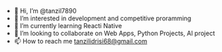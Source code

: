 - 👋 Hi, I’m @tanzil7890
- 👀 I’m interested in development and competitive proramming
- 🌱 I’m currently learning Reacti Native
- 💞️ I’m looking to collaborate on Web Apps, Python Projects, AI project
- 📫 How to reach me tanzilidrisi68@gmail.com

<!---
tanzil7890/tanzil7890 is a ✨ special ✨ repository because its `README.md` (this file) appears on your GitHub profile.
You can click the Preview link to take a look at your changes.
--->
